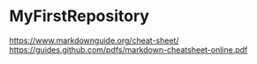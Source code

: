# MyFirstRepository
https://www.markdownguide.org/cheat-sheet/
https://guides.github.com/pdfs/markdown-cheatsheet-online.pdf
